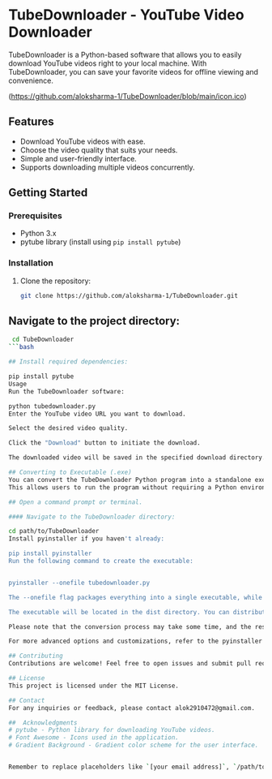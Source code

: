 # TubeDownloader - YouTube Video Downloader

TubeDownloader is a Python-based software that allows you to easily download YouTube videos right to your local machine. With TubeDownloader, you can save your favorite videos for offline viewing and convenience.

(https://github.com/aloksharma-1/TubeDownloader/blob/main/icon.ico)

## Features

- Download YouTube videos with ease.
- Choose the video quality that suits your needs.
- Simple and user-friendly interface.
- Supports downloading multiple videos concurrently.

## Getting Started

### Prerequisites

- Python 3.x
- pytube library (install using `pip install pytube`)

### Installation

1. Clone the repository:

   ```bash
   git clone https://github.com/aloksharma-1/TubeDownloader.git

## Navigate to the project directory:

```bash
 cd TubeDownloader
```bash

## Install required dependencies:

pip install pytube
Usage
Run the TubeDownloader software:

python tubedownloader.py 
Enter the YouTube video URL you want to download.

Select the desired video quality.

Click the "Download" button to initiate the download.

The downloaded video will be saved in the specified download directory.

## Converting to Executable (.exe)
You can convert the TubeDownloader Python program into a standalone executable file (.exe) using pyinstaller. 
This allows users to run the program without requiring a Python environment. Follow these steps to create the .exe file:

## Open a command prompt or terminal.

#### Navigate to the TubeDownloader directory:

cd path/to/TubeDownloader
Install pyinstaller if you haven't already:

pip install pyinstaller
Run the following command to create the executable:


pyinstaller --onefile tubedownloader.py

The --onefile flag packages everything into a single executable, while the --noconsole flag suppresses the console window.

The executable will be located in the dist directory. You can distribute this .exe file to users who don't have Python installed.

Please note that the conversion process may take some time, and the resulting executable might be relatively large due to packaging the Python interpreter and necessary libraries.

For more advanced options and customizations, refer to the pyinstaller documentation.

## Contributing
Contributions are welcome! Feel free to open issues and submit pull requests to enhance the functionality of TubeDownloader.

## License
This project is licensed under the MIT License.

## Contact
For any inquiries or feedback, please contact alok2910472@gmail.com.

##  Acknowledgments
# pytube - Python library for downloading YouTube videos.
# Font Awesome - Icons used in the application.
# Gradient Background - Gradient color scheme for the user interface.


Remember to replace placeholders like `[your email address]`, `/path/to/logo.png`, and `/path/to/TubeDownloader` with appropriate values.
